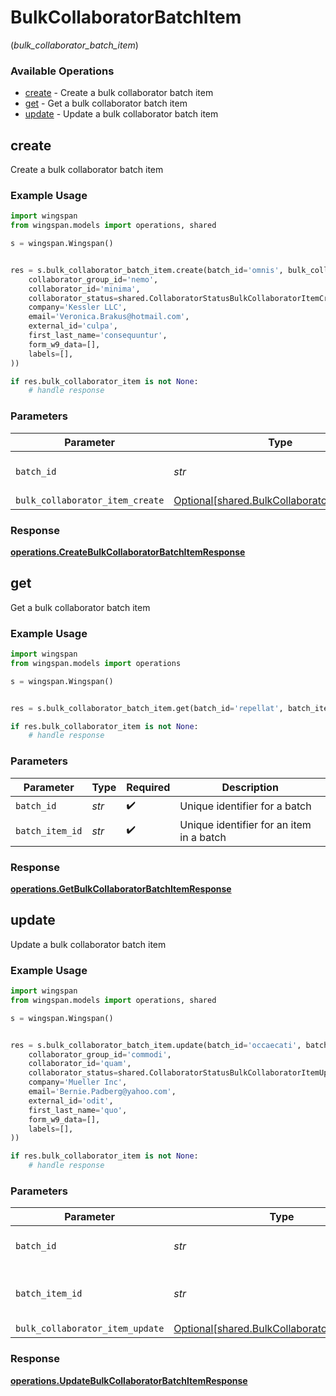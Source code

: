 # BulkCollaboratorBatchItem
(*bulk_collaborator_batch_item*)

### Available Operations

* [create](#create) - Create a bulk collaborator batch item
* [get](#get) - Get a bulk collaborator batch item
* [update](#update) - Update a bulk collaborator batch item

## create

Create a bulk collaborator batch item

### Example Usage

```python
import wingspan
from wingspan.models import operations, shared

s = wingspan.Wingspan()


res = s.bulk_collaborator_batch_item.create(batch_id='omnis', bulk_collaborator_item_create=shared.BulkCollaboratorItemCreate(
    collaborator_group_id='nemo',
    collaborator_id='minima',
    collaborator_status=shared.CollaboratorStatusBulkCollaboratorItemCreate.PENDING,
    company='Kessler LLC',
    email='Veronica.Brakus@hotmail.com',
    external_id='culpa',
    first_last_name='consequuntur',
    form_w9_data=[],
    labels=[],
))

if res.bulk_collaborator_item is not None:
    # handle response
```

### Parameters

| Parameter                                                                                        | Type                                                                                             | Required                                                                                         | Description                                                                                      |
| ------------------------------------------------------------------------------------------------ | ------------------------------------------------------------------------------------------------ | ------------------------------------------------------------------------------------------------ | ------------------------------------------------------------------------------------------------ |
| `batch_id`                                                                                       | *str*                                                                                            | :heavy_check_mark:                                                                               | Unique identifier for a batch                                                                    |
| `bulk_collaborator_item_create`                                                                  | [Optional[shared.BulkCollaboratorItemCreate]](../../models/shared/bulkcollaboratoritemcreate.md) | :heavy_minus_sign:                                                                               | N/A                                                                                              |


### Response

**[operations.CreateBulkCollaboratorBatchItemResponse](../../models/operations/createbulkcollaboratorbatchitemresponse.md)**


## get

Get a bulk collaborator batch item

### Example Usage

```python
import wingspan
from wingspan.models import operations

s = wingspan.Wingspan()


res = s.bulk_collaborator_batch_item.get(batch_id='repellat', batch_item_id='mollitia')

if res.bulk_collaborator_item is not None:
    # handle response
```

### Parameters

| Parameter                                | Type                                     | Required                                 | Description                              |
| ---------------------------------------- | ---------------------------------------- | ---------------------------------------- | ---------------------------------------- |
| `batch_id`                               | *str*                                    | :heavy_check_mark:                       | Unique identifier for a batch            |
| `batch_item_id`                          | *str*                                    | :heavy_check_mark:                       | Unique identifier for an item in a batch |


### Response

**[operations.GetBulkCollaboratorBatchItemResponse](../../models/operations/getbulkcollaboratorbatchitemresponse.md)**


## update

Update a bulk collaborator batch item

### Example Usage

```python
import wingspan
from wingspan.models import operations, shared

s = wingspan.Wingspan()


res = s.bulk_collaborator_batch_item.update(batch_id='occaecati', batch_item_id='numquam', bulk_collaborator_item_update=shared.BulkCollaboratorItemUpdate(
    collaborator_group_id='commodi',
    collaborator_id='quam',
    collaborator_status=shared.CollaboratorStatusBulkCollaboratorItemUpdate.INACTIVE,
    company='Mueller Inc',
    email='Bernie.Padberg@yahoo.com',
    external_id='odit',
    first_last_name='quo',
    form_w9_data=[],
    labels=[],
))

if res.bulk_collaborator_item is not None:
    # handle response
```

### Parameters

| Parameter                                                                                        | Type                                                                                             | Required                                                                                         | Description                                                                                      |
| ------------------------------------------------------------------------------------------------ | ------------------------------------------------------------------------------------------------ | ------------------------------------------------------------------------------------------------ | ------------------------------------------------------------------------------------------------ |
| `batch_id`                                                                                       | *str*                                                                                            | :heavy_check_mark:                                                                               | Unique identifier for a batch                                                                    |
| `batch_item_id`                                                                                  | *str*                                                                                            | :heavy_check_mark:                                                                               | Unique identifier for an item in a batch                                                         |
| `bulk_collaborator_item_update`                                                                  | [Optional[shared.BulkCollaboratorItemUpdate]](../../models/shared/bulkcollaboratoritemupdate.md) | :heavy_minus_sign:                                                                               | N/A                                                                                              |


### Response

**[operations.UpdateBulkCollaboratorBatchItemResponse](../../models/operations/updatebulkcollaboratorbatchitemresponse.md)**

